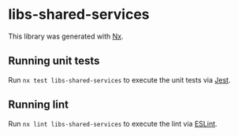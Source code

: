 # libs-shared-services

This library was generated with [Nx](https://nx.dev).


## Running unit tests

Run `nx test libs-shared-services` to execute the unit tests via [Jest](https://jestjs.io).


## Running lint

Run `nx lint libs-shared-services` to execute the lint via [ESLint](https://eslint.org/).

